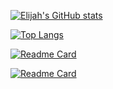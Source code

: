 [![Elijah's GitHub stats](https://github-readme-stats.vercel.app/api?username=kx0101&show_icons=true&theme=dark)](https://github.com/kx0101/github-readme-stats)

[![Top Langs](https://github-readme-stats.vercel.app/api/top-langs/?username=kx0101&layout=compact&theme=dark)](https://github.com/kx0101/github-readme-stats)

[![Readme Card](https://github-readme-stats.vercel.app/api/pin/?username=kx0101&repo=pizzawebsite-main&theme=dark)](https://github.com/kx0101/pizzawebsite-main)

[![Readme Card](https://github-readme-stats.vercel.app/api/pin/?username=kx0101&repo=Real-Estate-Marketplace&theme=dark)](https://github.com/kx0101/Real-Estate-Marketplace)
